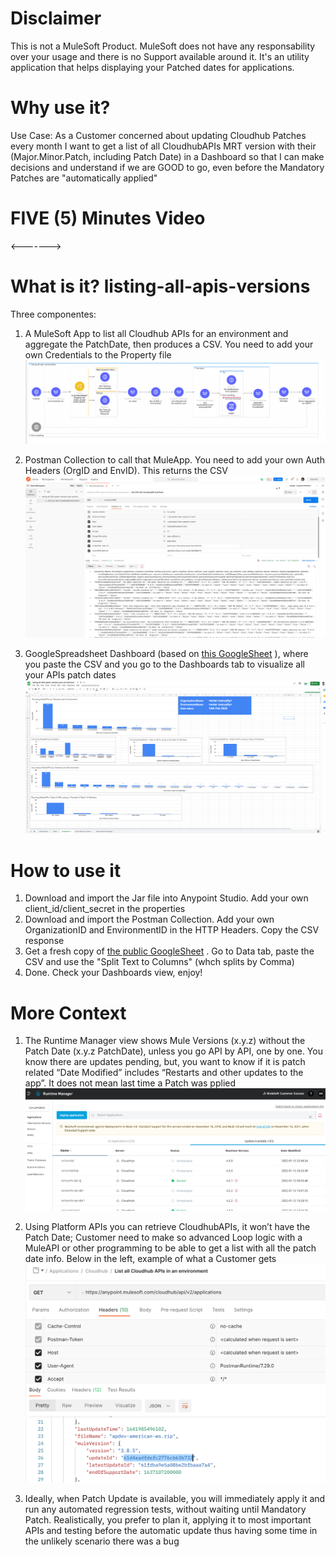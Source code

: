 # Disclaimer 
This is not a MuleSoft Product. MuleSoft does not have any responsability over your usage and there is no Support available around it. It's an utility application that helps displaying your Patched dates for applications.

# Why use it? 
Use Case: As a Customer concerned about updating Cloudhub Patches every month I want to get a list of all CloudhubAPIs MRT version with their (Major.Minor.Patch, including Patch Date) in a Dashboard so that I can make decisions and understand if we are GOOD to go, even before the Mandatory Patches are "automatically applied"

# FIVE (5) Minutes Video 
<------->

# What is it? listing-all-apis-versions
Three componentes: 
1. A MuleSoft App to list all Cloudhub APIs for an environment and aggregate the PatchDate, then produces a CSV. You need to add your own Credentials to the Property file
![](img/MuleApp-Flow.png)

2. Postman Collection to call that MuleApp. You need to add your own Auth Headers (OrgID and EnvID). This returns the CSV
![](img/PostmanCollection.png?raw=true)

3. GoogleSpreadsheet Dashboard (based on [this GoogleSheet](https://docs.google.com/spreadsheets/d/e/2PACX-1vSjQKjV5Dg8ARWnRWGoAFWtND54imxrefS52oWJxOIYs9QjdfmbDl4RAbxx_DPENgzzHlEzLVfIZUMn/pubhtml)  ), where you paste the CSV and you go to the Dashboards tab to visualize all your APIs patch dates 
![](img/DashboardSpreadsheet.png?raw=true)

# How to use it 
1. Download and import the Jar file into Anypoint Studio. Add your own client_id/client_secret in the properties 
2. Download and import the Postman Collection. Add your own OrganizationID and EnvironmentID in the HTTP Headers. Copy the CSV response 
3. Get a fresh copy of [the public GoogleSheet](https://docs.google.com/spreadsheets/d/e/2PACX-1vSjQKjV5Dg8ARWnRWGoAFWtND54imxrefS52oWJxOIYs9QjdfmbDl4RAbxx_DPENgzzHlEzLVfIZUMn/pubhtml) . Go to Data tab, paste the CSV and use the "Split Text to Columns" (whch splits by Comma)
4. Done. Check your Dashboards view, enjoy! 

# More Context 
1. The Runtime Manager view shows Mule Versions (x.y.z) without the Patch Date (x.y.z PatchDate), unless you go API by API, one by one. You know there are updates pending, but, you want to know if it is patch related 
“Date Modified” includes “Restarts and other updates to the app”. It does not mean last time a Patch was pplied
![](img/RuntimeManagerScreen.png?raw=true)

2. Using Platform APIs you can retrieve CloudhubAPIs, it won’t have the Patch Date; Customer need to make so advanced Loop logic with a MuleAPI or other programming to be able to get a list with all the patch date info. Below in the left, example of what a Customer gets
![](img/PlatformAPIsListCloudhubAPIs.png?raw=true)

3. Ideally, when Patch Update is available, you will immediately apply it and run any automated regression tests, without waiting until Mandatory Patch. Realistically, you prefer to plan it, applying it to most important APIs and testing before the automatic update thus having some time in the unlikely scenario there was a bug
